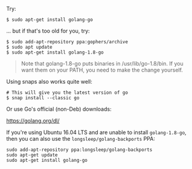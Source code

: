 Try:

```
$ sudo apt-get install golang-go
```

... but if that's too old for you, try:

```
$ sudo add-apt-repository ppa:gophers/archive
$ sudo apt update
$ sudo apt-get install golang-1.8-go
```

> Note that golang-1.8-go puts binaries in /usr/lib/go-1.8/bin. If you want them on your PATH, you need to make the change yourself.

Using snaps also works quite well:

```
# This will give you the latest version of go
$ snap install --classic go
```

Or use Go's official (non-Deb) downloads:

https://golang.org/dl/

If you're using Ubuntu 16.04 LTS and are unable to install `golang-1.8-go`, then you can also use the `longsleep/golang-backports` PPA:

```
sudo add-apt-repository ppa:longsleep/golang-backports
sudo apt-get update
sudo apt-get install golang-go
```

